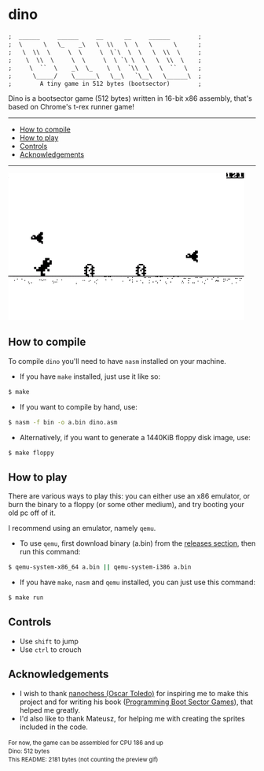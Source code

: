 # dino

```
;  ______     ______     __      __     ______        ;
;  \      \   \_    _\   \  \\   \  \   \      \      ;
;   \  \\  \     \  \     \  \`\  \  \   \  \\  \     ;
;    \  \\  \     \  \     \  \ `\ \  \   \  \\  \    ;
;     \  ``  \    _\  \_    \  \  `\\  \   \  ``  \   ;
;      \_____/    \______\   \__\   `\__\   \______\  ;
;        A tiny game in 512 bytes (bootsector)        ;
```

Dino is a bootsector game (512 bytes) written in 16-bit x86 assembly, that's based on Chrome's t-rex runner game!

---
* [How to compile](#how-to-compile)
* [How to play](#how-to-play)
* [Controls](#controls)
* [Acknowledgements](#acknowledgements)
---

![preview.gif](./assets/preview.gif)

## How to compile
To compile `dino` you'll need to have `nasm` installed on your machine.

* If you have `make` installed, just use it like so:
```sh
$ make
```

* If you want to compile by hand, use:
```sh
$ nasm -f bin -o a.bin dino.asm
```

* Alternatively, if you want to generate a 1440KiB floppy disk image, use:
```sh
$ make floppy
```

## How to play
There are various ways to play this: you can either use an x86 emulator, or burn the binary to a floppy (or some other medium), and try booting your old pc off of it.

I recommend using an emulator, namely `qemu`.

* To use `qemu`, first download binary (a.bin) from the [releases section](https://github.com/franeklubi/dino/releases), then run this command:
```sh
$ qemu-system-x86_64 a.bin || qemu-system-i386 a.bin
```

* If you have `make`, `nasm` and `qemu` installed, you can just use this command:
```sh
$ make run
```

## Controls
* Use `shift` to jump
* Use `ctrl` to crouch

## Acknowledgements
* I wish to thank [nanochess (Oscar Toledo)](https://github.com/nanochess) for inspiring me to make this project and for writing his book ([Programming Boot Sector Games](https://nanochess.org/store.html)), that helped me greatly.
* I'd also like to thank Mateusz, for helping me with creating the sprites included in the code.


<small>
For now, the game can be assembled for CPU 186 and up
</small>
<br>
<small>
Dino: 512 bytes
</small>
<br>
<small>
This README: 2181 bytes (not counting the preview gif)
</small>
